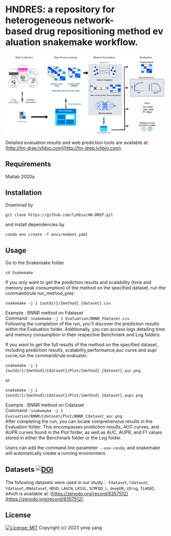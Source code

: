 # HNDRES: a repository for heterogeneous network-based drug repositioning method evaluation snakemake workflow.
![Overview of DR evaluation](./figures/overflow_v16.png )

Detailed evaluation results and web prediction tools are available at: [http://hn-drep.lyhbio.com](http://hn-drep.lyhbio.com).
## Requirements
Matlab 2020a

## Installation
Download by
~~~~
git clone https://github.com/lyhbio/HN-DREP.git
~~~~
and install dependencies by
~~~~~
conda env create -f environment.yaml
~~~~~

## Usage
Go to the Snakemake folder
~~~~
cd Snakemake
~~~~
If you only want to get the prediction results and scalability (time and memory peak consumption) of the method on the specified dataset, run the command(rule run_method_pre):
~~~~
snakemake -j 1 {outdir}/{method}_{dataset}.csv
~~~~
Example : BNNR method on Fdataset  
Command : `snakemake -j 1 Evaluation/BNNR_Fdataset.csv`  
Following the completion of the run, you'll discover the prediction results within the Evaluation folder. Additionally, you can access logs detailing time and memory consumption in their respective Benchmark and Log folders.
  
If you want to get the full results of the method on the specified dataset, including prediction results, scalability,performance,auc curve and aupr curve,run the command(rule evaluate): 
~~~~
snakemake -j 1 {outdir}/{method}/{dataset}/Plot/{method}_{dataset}_auc.png
~~~~
or
~~~~
snakemake -j 1 {outdir}/{method}/{dataset}/Plot/{method}_{dataset}_aupr.png  
~~~~
Example : BNNR method on Cdataset  
Command : `snakemake -j 1 Evaluation/BNNR/Cdataset/Plot/BNNR_Cdataset_auc.png`  
After completing the run, you can locate comprehensive results in the Evaluation folder. This encompasses prediction results, AUC curves, and AUPR curves found in the Plot folder, as well as AUC, AUPR, and F1 values stored in either the Benchmark folder or the Log folder.  

Users can add the command line parameter `--use-conda`, and snakemake will automatically create a running environment.
## Datasets [![DOI](https://zenodo.org/badge/DOI/10.5281/zenodo.8357512.svg)](https://zenodo.org/record/8357512)
The following datasets were used in our study：
`Fdataset`, `Cdataset`, `Ydataset`, `DNdataset`, `HDVD`, `LAGCN`, `LRSSL`, `SCMFDD_L`, `deepDR`, `iDrug`, `TLHGBI`, which is available at: [https://zenodo.org/record/8357512](https://zenodo.org/record/8357512).



## License
[![License: MIT](https://img.shields.io/badge/License-MIT-yellow.svg)](https://opensource.org/licenses/MIT)
Copyright (c) 2023 yinqi yang



